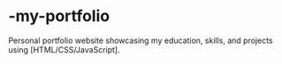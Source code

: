 # -my-portfolio
Personal portfolio website showcasing my education, skills, and projects using [HTML/CSS/JavaScript].
